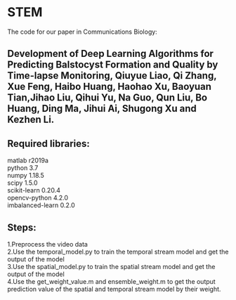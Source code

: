 # STEM
The code for our paper in Communications Biology:

## Development of Deep Learning Algorithms for Predicting Balstocyst Formation and Quality by Time-lapse Monitoring, Qiuyue Liao, Qi Zhang, Xue Feng, Haibo Huang, Haohao Xu, Baoyuan Tian,Jihao Liu, Qihui Yu, Na Guo, Qun Liu, Bo Huang, Ding Ma, Jihui Ai, Shugong Xu and Kezhen Li.

## Required libraries:  
matlab r2019a  
python 3.7  
numpy 1.18.5  
scipy 1.5.0  
scikit-learn 0.20.4  
opencv-python 4.2.0  
imbalanced-learn 0.2.0  

## Steps:  
1.Preprocess the video data  
2.Use the temporal_model.py to train the temporal stream model and get the output of the model  
3.Use the spatial_model.py to train the spatial stream model and get the output of the model  
4.Use the get_weight_value.m and ensemble_weight.m to get the output prediction value of the spatial and temporal stream model by their weight.  

